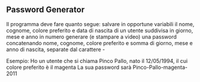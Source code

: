 ## Password Generator

Il programma deve fare quanto segue:
salvare in opportune variabili il nome, cognome, colore preferito e data di nascita di un utente suddivisa in giorno, mese e anno in numero 
generare (e stampare a video) una password concatenando nome, cognome, colore preferito e somma di giorno, mese e anno di nascita, separate dal carattere -

Esempio:
Ho un utente che si chiama Pinco Pallo, nato il 12/05/1994, il cui colore preferito è il magenta La sua password sarà Pinco-Pallo-magenta-2011